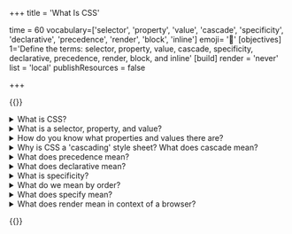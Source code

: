 +++
title = 'What Is CSS'

time = 60
vocabulary=['selector', 'property', 'value', 'cascade', 'specificity', 'declarative', 'precedence', 'render', 'block', 'inline']
emoji= '🎨'
[objectives]
    1='Define the terms: selector, property, value, cascade, specificity, declarative, precedence, render, block, and inline'
[build]
  render = 'never'
  list = 'local'
  publishResources = false

+++

{{<note type="question" title="10 Things About CSS">}}

<details>
<summary>What is CSS?</summary>

Cascading Style Sheets are a language of style - a way to change how we visualise the DOM - using selectors, properties, and values in rulesets. They provide a way to change how a browser displays HTML.

A ruleset is made up of a selector and a list of declarations. A declaration is made up of one property and value pair. This is the syntax of CSS.

</details>

<details>
<summary> What is a selector, property, and value?</summary>

```css
selector {
  property: value;
}
```

Rulesets look like this: `p { background: red; }`. The selector is the `p` in this case. This `p` selects all elements of the DOM tree called `p` and sets rules about how to show them. Selectors always come first in a ruleset.

A property is a quality, a characteristic. A value is the amount.

For a person, you might say their 'age' property has the value of 40. For an element, you might set the `width` property to the value of `100%`.

Within a ruleset, multiple declarations may set values for properties, and each declaration ends with a semi-colon (`;`), e.g. `p { background: red; color: blue; }`.

</details>

<details>
<summary>How do you know what properties and values there are?</summary>

You learn them by using them. You look it up here: https://developer.mozilla.org/en-US/docs/Web/CSS/Reference. Another thing you can do is look at the autocomplete in Devtools.

</details>

<details>
<summary>Why is CSS a 'cascading' style sheet? What does cascade mean?</summary>

<iframe src="https://giphy.com/embed/zFSGphnnT9opa" width="480" height="480" frameBorder="0" class="giphy-embed" allowFullScreen></iframe><p><a href="https://giphy.com/gifs/zFSGphnnT9opa">via GIPHY</a></p>

A cascade is a stream or sequence of a things where each thing affects the next. You might imagine pouring champagne into a tower of glasses. The champagne flows into the top container; it then cascades into the next container; etc. In CSS we're actually pouring from many bottles into one tower.

So in CSS 'the cascade' means the order or sequence of the rules as they flow into the DOM tree according to CSS precedence.

Several rules may apply to one element, and they are applied in a particular order, with later, more specific, or more important rules adding to or overriding ones that have already been applied.

</details>

<details>
<summary>What does precedence mean?</summary>

It means the order rules are applied.

One way rules are applied in CSS is inheritance: children inherit from parents. If a parent node has red text, all its children will inherit that red text color. But when another rule with higher precedence comes and overrules, it replaces the rule which had lower precedence. An explicit rule targeting an element directly overrules a rule it inherited from its parent.

Inheritance forms a hierarchy. The elements being styled are hierarchical - with children inheriting from (but perhaps overriding) parents.

Everything in CSS is determined by order. Order is so important in CSS because CSS is a declarative programming language that programs the layout of boxes.

CSS renders the nodes in our DOM tree as nested boxes, and we program their appearance using fonts, colours, and spacing.

</details>

<details>
<summary>What does declarative mean?</summary>

It means that we describe a set of rules, and all of the rules are processed and then applied, in a well-known order, in one go. The browser works out how to apply the rules. You don’t write for loops or if/else statements; there are no functions as such; you just _declare_ the outcome with some rules, and those rules get applied.

In CSS you do the 'what', and the browser does the 'how'.

</details>

<details>
<summary>What is specificity?</summary>

Specificity is a [weighting system for CSS rules](https://specifishity.com/). The more specific your selector, the more power it has. For example: IDs can only ever mean _one_ node. IDs are unique, so they are _more specific_ than classes, which could mean many nodes.

Classes added to html element are _more specific_ than just a plain element selector, as a class of `p` (e.g. `p.instruction`) is _more specific_ than just all `p`. If you get two rules with the same specificity then the one that comes last in the order wins.

The browser sorts all your rulesets, or declarations, into a defined order according to the power, or weight, of the declaration and applies the result, like a game of cards where higher value cards beat lower value cards.

Stronger rules _override_ weaker rules. Everything is sorted and sorted until eventually a final value wins out and the view is rendered.

This only applies where there is a conflict. If both `p { color: red; background-color: blue; }` and `p.instruction { color: orange; }` apply to the same element, the `color` will end up `orange` because it was specified in a more specific rule, but the `background-color` will still be `blue` because nothing overrode that property.

The browser sorts like this:

1. Match the media
1. Sort by origin
1. Sort by specificity
1. Sort by document **order**

Specificity forms a hierarchy. CSS rules are hierarchical - with more specific rules being applied after (and perhaps overriding) less specific rules.

</details>

<details><summary>What do we mean by order?</summary>

Order means 'what comes first?'.

Another way to think of ‘earlier and later’ is ‘farther and nearer’. The _closer_ the declaration is to the node in the DOM, the ‘later’ it is in the CSS. So an inline style overrides a style set in a style block, which overrides a stylesheet linked in the head, which overrides any stylesheet linked higher up in the head, which all ultimately overrides the user agent style that comes in the browser.

</details>

<details>
<summary>What does specify mean?</summary>

Identify clearly. Name explicitly.

</details>

<details>
<summary>What does render mean in context of a browser?</summary>

Render means to hand over, or to give back. In the browser, it means to show the result of all these computations we have talked about. It turns the code into pixels and paints them on your screen. So it's the end result - how the page finally looks on your screen.

</details>

{{</note>}}
